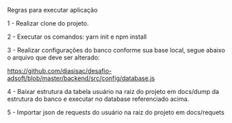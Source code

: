 Regras para executar aplicação

1 - Realizar clone do projeto.

2 - Executar os comandos: yarn init e npm install

3 - Realizar configurações do banco conforme sua base local, segue abaixo o arquivo que deve ser alterado:

  https://github.com/diasisac/desafio-adsoft/blob/master/backend/src/config/database.js

4 - Baixar estrutura da tabela usuário na raiz do projeto em docs/dump da estrutura do banco e executar no database referenciado acima.

5 - Importar json de requests do usuário na raiz do projeto em docs/requets
